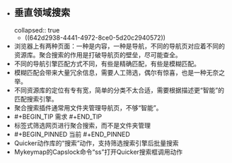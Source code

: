 - ## 垂直领域搜索
  collapsed:: true
	- ((642d2938-4441-4972-8ce0-5d20c2940572))
- 浏览器上有两种页面：一种是内容，一种是导航，不同的导航页对应着不同的资源库。聚合搜索的作用是打破导航页的壁垒，尽可能查全。
- 不同的导航引擎匹配方式不同，有些是精确匹配，有些是模糊匹配。
- 模糊匹配会带来大量冗余信息，需要人工筛选，偶尔有惊喜，也是一种无奈之举。
- 不同资源库的定位有专有宽，简单的分类不太合适，需要根据描述更“智能”的匹配搜索引擎。
- 聚合搜索插件通常用文件夹管理导航页，不够“智能”。
- #+BEGIN_TIP
  需求
  #+END_TIP
- 标签式筛选网页进行聚合搜索，而不是文件夹管理
- #+BEGIN_PINNED
  当前
  #+END_PINNED
- Quicker动作库的“搜索”动作，支持筛选搜索引擎后批量搜索
- Mykeymap的Capslock命令“ss”打开Quicker搜索框调用动作
